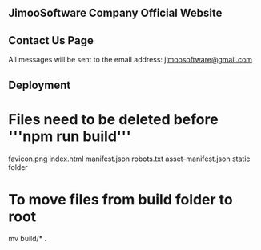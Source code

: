 ## JimooSoftware Company Official Website

## Contact Us Page
All messages will be sent to the email address: jimoosoftware@gmail.com



## Deployment

# Files need to be deleted before '''npm run build'''
favicon.png
index.html
manifest.json
robots.txt
asset-manifest.json
static folder

# To move files from build folder to root
mv build/* .

